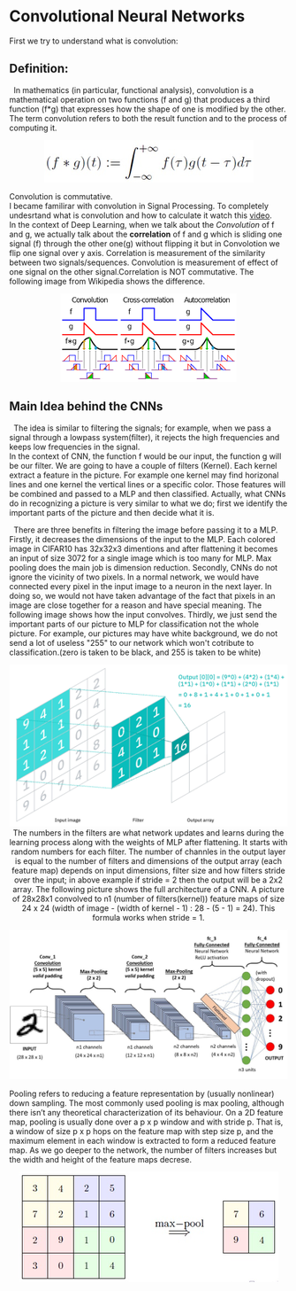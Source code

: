 # Convolutional Neural Networks
 First we try to understand what is convolution:
 ## Definition:
 &nbsp;&nbsp;In mathematics (in particular, functional analysis), convolution is a mathematical operation on two functions (f and g) that produces a third function (f*g) that expresses how the shape of one is modified by the other. The term convolution refers to both the result function and to the process of computing it.<br/>
 
 <p align="center"><img src = "images/ConvFormula.jpg"><br/>

Convolution is commutative.<br/> 
  I became familirar with convolution in Signal Processing. To completely undesrtand what is convolution and how to calculate it watch this [video](https://www.youtube.com/watch?v=LIs0h34iFN8&list=PLJ-OcUCIty7evBmHvYRv66RcuziszpSFB&index=11). <br/>
In the context of Deep Learning, when we talk about the *Convolution* of f and g, we actually talk about the **correlation** of f and g which is sliding one signal (f) through the other one(g) without flipping it but in Convolotion we flip one signal over y axis. Correlation is measurement of the similarity between two signals/sequences. Convolution is measurement of effect of one signal on the other signal.Correlation is NOT commutative. The following image from Wikipedia shows the difference.
 <p align="center"><img src = "images/ConVsCor.png"><br/>
 
 ## Main Idea behind the CNNs
 &nbsp;&nbsp;The idea is similar to filtering the signals; for example, when we pass a signal through a lowpass system(filter), it rejects the high frequencies and keeps low frequencies in the signal. <br/>
   In the context of CNN, the function f would be our input, the function g will be our filter. We are going to have a couple of filters (Kernel). Each kernel extract a feature in the picture. For example one kernel may find horizonal lines and one kernel the vertical lines or a specific color. Those features will be combined and passed to a MLP and then classified. Actually, what CNNs do in recognizing a picture is very similar to what we do; first we identify the important parts of the picture and then decide what it is. <br/>
   
   
 &nbsp;&nbsp;There are three benefits in filtering the image before passing it to a MLP. Firstly, it decreases the dimensions of the input to the MLP. Each colored image in CIFAR10 has 32x32x3 dimentions and after flattening it becomes an input of  size 3072 for a single image which is too many for MLP. Max pooling does the main job is dimension reduction. Secondly, CNNs do not ignore the vicinity of two pixels.  In a normal network, we would have connected every pixel in the input image to a neuron in the next layer. In doing so, we would not have taken advantage of the fact that pixels in an image are close together for a reason and have special meaning. The following image shows how the input convolves. Thirdly, we just send the important parts of our picture to MLP for classification not the whole picture. For example, our pictures may have white background, we do not send a lot of useless "255" to our network which won't cotribute to classification.(zero is taken to be black, and 255 is taken to be white) <br/>
 <p align="center"><img src = "images/ConvLayer.webp"><br/>
  The numbers in the filters are what network updates and learns during the learning process along with the weights of MLP after flattening. It starts with random numbers for each filter. The number of channles in the output layer is equal to the number of filters and dimensions of the output array (each feature map) depends on input dimensions, filter size and how filters stride over the input; in above example if stride = 2 then the output will be a 2x2 array. The following picture shows the full architecture of a CNN. A picture of 28x28x1 convolved to n1 (number of filters(kernel)) feature maps of size 24 x 24 (width of image - (width of kernel - 1) : 28 - (5 - 1) = 24). This formula works when stride = 1. 
  <p align="center"><img src = "images/FullCNN.jpeg"><br/>
   
   Pooling refers to reducing a feature representation by (usually nonlinear) down sampling. The most commonly used pooling is max pooling, although there
isn’t any theoretical characterization of its behaviour.
   On a 2D feature map, pooling is usually done over a p x p window and with stride p. That is, a window of size p x p hops on the feature map with step size p, and the maximum element in each window is extracted to form a reduced feature map. As we go deeper to the network, the number of filters increases but the width and height of the feature maps decrese.
   <p align="center"><img src = "images/MaxPooling.jpg"><br/>
    

    
    
    
    

